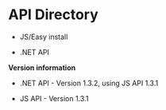 # API Directory

- JS/Easy install

- .NET API

**Version information**

- .NET API - Version 1.3.2, using JS API 1.3.1

- JS API - Version 1.3.1
